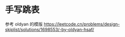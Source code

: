 # 手写跳表

参考 oldyan 的模版
https://leetcode.cn/problems/design-skiplist/solutions/1698553/-by-oldyan-hsaf/
